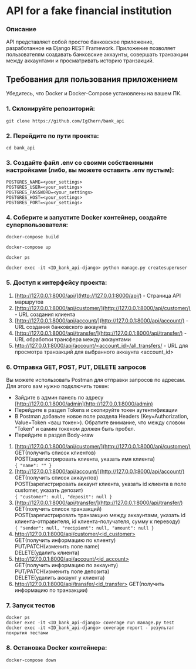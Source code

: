 # API for a fake financial institution 

### Описание
API представляет собой простое банковское приложение, разработанное на Django REST Framework. Приложение позволяет пользователям создавать банковские аккаунты, совершать транзакции между аккаунтами и просматривать историю транзакций.

## Требования для пользования приложением

Убедитесь, что Docker и Docker-Compose установлены на вашем ПК.


### 1. Склонируйте репозиторий:

    git clone https://github.com/IgChern/bank_api

### 2. Перейдите по пути проекта:

    cd bank_api

### 3. Создайте файл .env со своими собственными настройками (либо, вы можете оставить .env пустым):

    POSTGRES_NAME=<your_settings>
    POSTGRES_USER=<your_settings>
    POSTGRES_PASSWORD=<your_settings>
    POSTGRES_HOST=<your_settings>
    POSTGRES_PORT=<your_settings>

### 4. Соберите и запустите Docker контейнер, создайте суперпользователя:

    docker-compose build

    docker-compose up

    docker ps

    docker exec -it <ID_bank_api-django> python manage.py createsuperuser

### 5. Доступ к интерфейсу проекта:  
1. [http://127.0.0.1:8000/api/](http://127.0.0.1:8000/api/) - Страница API маршрутов
2. [http://127.0.0.1:8000/api/customer/](http://127.0.0.1:8000/api/customer/) - URL создания клиента
3. [http://127.0.0.1:8000/api/account/](http://127.0.0.1:8000/api/account/) - URL создания банковского аккаунта
4. [http://127.0.0.1:8000/api/transfer/](http://127.0.0.1:8000/api/transfer/) - URL обработки трансфера между аккаунтами
5. [http://127.0.0.1:8000/api/account/<account_id>/all_transfers/](http://127.0.0.1:8000/api/account/<account_id>/all_transfers/) - URL для просмотра транзакций для выбранного аккаунта <account_id>

### 6. Отправка GET, POST, PUT, DELETE запросов

Вы можете использовать Postman для отправки запросов по адресам.  
Для этого вам нужно подключить токен:
- Зайдите в админ панель по адресу  
[http://127.0.0.1:8000/admin](http://127.0.0.1:8000/admin)
- Перейдите в раздел Tokens и скопируйте токен аутентификации
- В Postman добавьте новое поле раздела Headers (Key=Authorization, Value=Token <ваш токен>). Обратите внимание, что между словом "Token" и самим токеном должен быть пробел.
- Перейдите в раздел Body->raw
1. [http://127.0.0.1:8000/api/customer/](http://127.0.0.1:8000/api/customer/)  
GET(получить список клиентов)  
POST(зарегистрировать клиента, указать имя клиента)  
`{
    "name": ""
}`  
2. [http://127.0.0.1:8000/api/account/](http://127.0.0.1:8000/api/account/)  
GET(получить список аккаунтов)  
POST(зарегистрировать аккаунт клиента, указать id клиента в поле customer, указать депозит)  
`{
    "customer": null,
    "deposit": null
}`  
3. [http://127.0.0.1:8000/api/transfer/](http://127.0.0.1:8000/api/transfer/)  
GET(получить список транзакций)  
POST(зарегистрировать транзакцию между аккаунтами, указать id клиента-отправителя, id клиента-получателя, сумму к переводу)  
`{
    "sender": null,
    "recipient": null,
    "amount": null
}`  
4. [http://127.0.0.1:8000/api/customer/<id_customer>](http://127.0.0.1:8000/api/customer/<id_customer>/)  
GET(получить информацию по клиенту)  
PUT/PATCH(изменить поле name)  
DELETE(удалить клиента)  
5. [http://127.0.0.1:8000/api/account/<id_account> ](http://127.0.0.1:8000/api/account/<id_account>/)  
GET(получить информацию по аккаунту)  
PUT/PATCH(изменить поле депозита)  
DELETE(удалить аккаунт у клиента)
6. [http://127.0.0.1:8000/api/transfer/<id_transfer>](http://127.0.0.1:8000/api/transfer/<id_transfer>)
GET(получить информацию по транзакции) 

### 7. Запуск тестов

    docker ps
    docker exec -it <ID_bank_api-django> coverage run manage.py test
    docker exec -it <ID_bank_api-django> coverage report - результат покрытия тестами

### 8. Остановка Docker контейнера:

    docker-compose down
